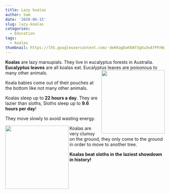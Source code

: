 ```yaml
---
title: Lazy koalas
author: Sam
date: '2020-06-15'
slug: lazy-koalas
categories:
  - Education
tags:
  - koalas
thumbnail: https://lh5.googleusercontent.com/-deHXagEwhEW73gXu3nAfPhYWxr6phVwnVwxohXXDT7uthTiVCNdJD5GA87UJBtoOqnG9xXCqgfDGVmFKZqGdPH3CxeQxZxsjUqXkmaP5tNGcydoKptBuxnZ39FoD1O_jTl5K1w
---
```


**Koalas** are lazy marsupials. They live in eucalyptus forests in Australia. **Eucalyptus leaves** are all koalas eat. Eucalyptus leaves are poisonous to many other animals. <img src="https://lh6.googleusercontent.com/QApVvr6zZ-bKHZ8qZuTDiyHmPW0Evsd6cw-OkGs5RG3PuQhbiXJ1E9NZpxLvaoLAasWXWKkTiNK_tRPhFfpeirS7Zwaq2ZZE39GPaVEOY8zQCzb0s0J22iEYL6fO8RFG5S45XQ4" width="200" align="right" />


Koala babies come out of their pouches at the bottom like not many other animals.


Koalas sleep up to **22 hours a day**. They are lazier than sloths, Sloths sleep up to **9.6 hours per day**!

They move slowly to avoid wasting energy.

<img src="https://lh5.googleusercontent.com/-deHXagEwhEW73gXu3nAfPhYWxr6phVwnVwxohXXDT7uthTiVCNdJD5GA87UJBtoOqnG9xXCqgfDGVmFKZqGdPH3CxeQxZxsjUqXkmaP5tNGcydoKptBuxnZ39FoD1O_jTl5K1w" width="200" align="left" /> Koalas are very clumsy on the ground, they only come to the ground in order to move to another tree.

**Koalas beat sloths in the laziest showdown in history!**

<br>
<br>
<br>
<br>
<br>
<br>

